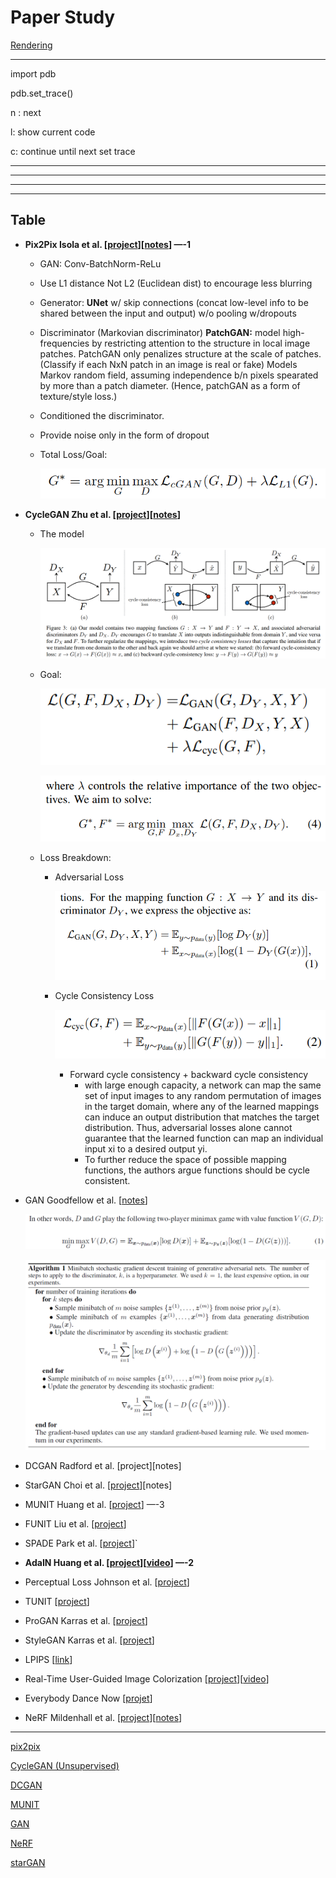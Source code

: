 # Paper Study

[Rendering](Paper%20Study%2068e3ebe9fd7a4c5698dd326b5ac62910/Rendering%20e61234380d8e46ae9f82afa31090547f.md)

---

import pdb 

pdb.set_trace()

n : next

l: show current code

c: continue until next set trace

---

---

---

---

## Table

- **Pix2Pix Isola et al. [[project](https://phillipi.github.io/pix2pix/)][[notes](Paper%20Study%2068e3ebe9fd7a4c5698dd326b5ac62910/pix2pix%208376070f7da54a6bb1a9bc73805df563.md)] —-1**
    - GAN: Conv-BatchNorm-ReLu
    - Use L1 distance Not L2 (Euclidean dist) to encourage less blurring
    - Generator: **UNet** w/ skip connections (concat low-level info to be shared between the input and output) w/o pooling w/dropouts
    - Discriminator (Markovian discriminator) **PatchGAN:** model high-frequencies by restricting attention to the structure in local image patches. PatchGAN only penalizes structure at the scale of patches. (Classify if each NxN patch in an image is real or fake) Models Markov random field, assuming independence b/n pixels spearated by more than a patch diameter. (Hence, patchGAN as a form of texture/style loss.)
    - Conditioned the discriminator.
    - Provide noise only in the form of dropout
    - Total Loss/Goal:
        
        ![Screen Shot 2022-05-18 at 3.03.41 PM.png](Paper%20Study%2068e3ebe9fd7a4c5698dd326b5ac62910/Screen_Shot_2022-05-18_at_3.03.41_PM.png)
        
- **CycleGAN Zhu et al. [[project](https://junyanz.github.io/CycleGAN/)][[notes](Paper%20Study%2068e3ebe9fd7a4c5698dd326b5ac62910/CycleGAN%20(Unsupervised)%20d62c159362424283a87f650643492498.md)]**
    - The model
        
        ![Untitled](Paper%20Study%2068e3ebe9fd7a4c5698dd326b5ac62910/Untitled.png)
        
    - Goal:
        
        ![Untitled](Paper%20Study%2068e3ebe9fd7a4c5698dd326b5ac62910/Untitled%201.png)
        
        ![Untitled](Paper%20Study%2068e3ebe9fd7a4c5698dd326b5ac62910/Untitled%202.png)
        
    - Loss Breakdown:
        - Adversarial Loss
            
            ![Untitled](Paper%20Study%2068e3ebe9fd7a4c5698dd326b5ac62910/Untitled%203.png)
            
        - Cycle Consistency Loss
            
            ![Untitled](Paper%20Study%2068e3ebe9fd7a4c5698dd326b5ac62910/Untitled%204.png)
            
            - Forward cycle consistency + backward cycle consistency
                - with large enough capacity, a network can map the same
                set of input images to any random permutation of images in
                the target domain, where any of the learned mappings can
                induce an output distribution that matches the target distribution. Thus, adversarial losses alone cannot guarantee that the learned function can map an individual input xi to a desired output yi.
                - To further reduce the space of possible mapping functions, the authors argue functions should be cycle consistent.
    
- GAN Goodfellow et al. [[notes](Paper%20Study%2068e3ebe9fd7a4c5698dd326b5ac62910/GAN%207ec9ed49b4314d75a25f075cfb41207a.md)]
    
    ![Untitled](Paper%20Study%2068e3ebe9fd7a4c5698dd326b5ac62910/Untitled%205.png)
    
    ![Untitled](Paper%20Study%2068e3ebe9fd7a4c5698dd326b5ac62910/Untitled%206.png)
    
- DCGAN Radford et al. [project][notes]
- StarGAN Choi et al. [[project](https://github.com/yunjey/stargan)][notes]
    
    
- MUNIT Huang et al. [[project](https://github.com/NVlabs/MUNIT)] —-3
- FUNIT Liu et al. [[project](https://nvlabs.github.io/FUNIT/)]
- SPADE Park et al. [[project](https://nvlabs.github.io/SPADE/)]`
- **AdaIN Huang et al. [[project](https://openaccess.thecvf.com/content_ICCV_2017/papers/Huang_Arbitrary_Style_Transfer_ICCV_2017_paper.pdf)][[video](https://www.youtube.com/watch?v=IIRxJvW6bE4)] —-2**
- Perceptual Loss Johnson et al. [[project](https://cs.stanford.edu/people/jcjohns/eccv16/)]
- TUNIT [[project](https://github.com/clovaai/tunit)]
- ProGAN Karras et al. [[project](https://github.com/tkarras/progressive_growing_of_gans)]
- StyleGAN Karras et al. [[project](https://github.com/NVlabs/stylegan)]
- LPIPS [[link](https://richzhang.github.io/PerceptualSimilarity/)]
- Real-Time User-Guided Image Colorization [[project](https://richzhang.github.io/ideepcolor/)][[video](https://www.youtube.com/watch?v=rp5LUSbdsys)]
- Everybody Dance Now [[projet](https://carolineec.github.io/everybody_dance_now/)]
- NeRF Mildenhall et al. [[project](https://www.matthewtancik.com/nerf)][[notes](Paper%20Study%2068e3ebe9fd7a4c5698dd326b5ac62910/NeRF%2060dba35e6d914ba59e0a6fb46935af70.md)]

---

[pix2pix](Paper%20Study%2068e3ebe9fd7a4c5698dd326b5ac62910/pix2pix%208376070f7da54a6bb1a9bc73805df563.md)

[CycleGAN (Unsupervised)](Paper%20Study%2068e3ebe9fd7a4c5698dd326b5ac62910/CycleGAN%20(Unsupervised)%20d62c159362424283a87f650643492498.md)

[DCGAN](Paper%20Study%2068e3ebe9fd7a4c5698dd326b5ac62910/DCGAN%20c591c03863df4b1eb873f3948bb1e263.md)

[MUNIT](Paper%20Study%2068e3ebe9fd7a4c5698dd326b5ac62910/MUNIT%20f8f7473d96ee4cc4b4a8ea80dfc9e9a5.md)

[GAN](Paper%20Study%2068e3ebe9fd7a4c5698dd326b5ac62910/GAN%207ec9ed49b4314d75a25f075cfb41207a.md)

[NeRF](Paper%20Study%2068e3ebe9fd7a4c5698dd326b5ac62910/NeRF%2060dba35e6d914ba59e0a6fb46935af70.md)

[starGAN](Paper%20Study%2068e3ebe9fd7a4c5698dd326b5ac62910/starGAN%207866cd2463f34d4e809bfa5e234518f2.md)